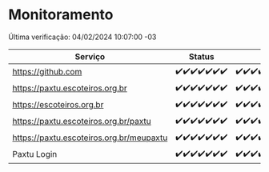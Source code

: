 # Monitoramento

Última verificação: 04/02/2024 10:07:00 -03

|Serviço|Status|Últimas 24h|
|---|---|---|
|https://github.com|<span title="2024-01-28: OK=24">✔️</span><span title="2024-01-29: OK=24">✔️</span><span title="2024-01-30: OK=24">✔️</span><span title="2024-01-31: OK=24">✔️</span><span title="2024-02-01: OK=24">✔️</span><span title="2024-02-02: OK=24">✔️</span><span title="2024-02-03: OK=14">✔️</span>|<span title="03/02/2024 11:03:00 -03 : 200">✔️</span><span title="03/02/2024 12:03:00 -03 : 200">✔️</span><span title="03/02/2024 13:08:00 -03 : 200">✔️</span><span title="03/02/2024 14:03:00 -03 : 200">✔️</span><span title="03/02/2024 15:07:00 -03 : 200">✔️</span><span title="03/02/2024 16:02:00 -03 : 200">✔️</span><span title="03/02/2024 17:07:00 -03 : 200">✔️</span><span title="03/02/2024 18:03:00 -03 : 200">✔️</span><span title="03/02/2024 19:03:00 -03 : 200">✔️</span><span title="03/02/2024 20:06:00 -03 : 200">✔️</span><span title="03/02/2024 21:32:00 -03 : 200">✔️</span><span title="03/02/2024 22:42:00 -03 : 200">✔️</span><span title="03/02/2024 23:17:00 -03 : 200">✔️</span><span title="04/02/2024 00:07:00 -03 : 200">✔️</span><span title="04/02/2024 01:07:00 -03 : 200">✔️</span><span title="04/02/2024 02:04:00 -03 : 200">✔️</span><span title="04/02/2024 03:07:00 -03 : 200">✔️</span><span title="04/02/2024 04:05:00 -03 : 200">✔️</span><span title="04/02/2024 05:07:00 -03 : 200">✔️</span><span title="04/02/2024 06:04:00 -03 : 200">✔️</span><span title="04/02/2024 07:06:00 -03 : 200">✔️</span><span title="04/02/2024 08:03:00 -03 : 200">✔️</span><span title="04/02/2024 09:09:00 -03 : 200">✔️</span><span title="04/02/2024 10:07:00 -03 : 200">✔️</span>|
|https://paxtu.escoteiros.org.br|<span title="2024-01-28: OK=24">✔️</span><span title="2024-01-29: OK=24">✔️</span><span title="2024-01-30: OK=24">✔️</span><span title="2024-01-31: OK=24">✔️</span><span title="2024-02-01: OK=24">✔️</span><span title="2024-02-02: OK=24">✔️</span><span title="2024-02-03: OK=14">✔️</span>|<span title="03/02/2024 11:03:00 -03 : 200">✔️</span><span title="03/02/2024 12:03:00 -03 : 200">✔️</span><span title="03/02/2024 13:08:00 -03 : 200">✔️</span><span title="03/02/2024 14:03:00 -03 : 200">✔️</span><span title="03/02/2024 15:07:00 -03 : 200">✔️</span><span title="03/02/2024 16:02:00 -03 : 200">✔️</span><span title="03/02/2024 17:07:00 -03 : 200">✔️</span><span title="03/02/2024 18:03:00 -03 : 200">✔️</span><span title="03/02/2024 19:03:00 -03 : 200">✔️</span><span title="03/02/2024 20:06:00 -03 : 200">✔️</span><span title="03/02/2024 21:32:00 -03 : 200">✔️</span><span title="03/02/2024 22:42:00 -03 : 200">✔️</span><span title="03/02/2024 23:17:00 -03 : 200">✔️</span><span title="04/02/2024 00:07:00 -03 : 200">✔️</span><span title="04/02/2024 01:07:00 -03 : 200">✔️</span><span title="04/02/2024 02:04:00 -03 : 200">✔️</span><span title="04/02/2024 03:07:00 -03 : 200">✔️</span><span title="04/02/2024 04:05:00 -03 : 200">✔️</span><span title="04/02/2024 05:07:00 -03 : 200">✔️</span><span title="04/02/2024 06:04:00 -03 : 200">✔️</span><span title="04/02/2024 07:06:00 -03 : 200">✔️</span><span title="04/02/2024 08:03:00 -03 : 200">✔️</span><span title="04/02/2024 09:09:00 -03 : 200">✔️</span><span title="04/02/2024 10:07:00 -03 : 200">✔️</span>|
|https://escoteiros.org.br|<span title="2024-01-28: OK=24">✔️</span><span title="2024-01-29: OK=24">✔️</span><span title="2024-01-30: OK=24">✔️</span><span title="2024-01-31: OK=24">✔️</span><span title="2024-02-01: OK=24">✔️</span><span title="2024-02-02: OK=24">✔️</span><span title="2024-02-03: OK=14">✔️</span>|<span title="03/02/2024 11:03:00 -03 : 200">✔️</span><span title="03/02/2024 12:03:00 -03 : 200">✔️</span><span title="03/02/2024 13:08:00 -03 : 200">✔️</span><span title="03/02/2024 14:03:00 -03 : 200">✔️</span><span title="03/02/2024 15:07:00 -03 : 200">✔️</span><span title="03/02/2024 16:02:00 -03 : 200">✔️</span><span title="03/02/2024 17:07:00 -03 : 200">✔️</span><span title="03/02/2024 18:03:00 -03 : 200">✔️</span><span title="03/02/2024 19:03:00 -03 : 200">✔️</span><span title="03/02/2024 20:06:00 -03 : 200">✔️</span><span title="03/02/2024 21:32:00 -03 : 200">✔️</span><span title="03/02/2024 22:42:00 -03 : 200">✔️</span><span title="03/02/2024 23:17:00 -03 : 200">✔️</span><span title="04/02/2024 00:07:00 -03 : 200">✔️</span><span title="04/02/2024 01:07:00 -03 : 200">✔️</span><span title="04/02/2024 02:04:00 -03 : 200">✔️</span><span title="04/02/2024 03:07:00 -03 : 200">✔️</span><span title="04/02/2024 04:05:00 -03 : 200">✔️</span><span title="04/02/2024 05:07:00 -03 : 200">✔️</span><span title="04/02/2024 06:04:00 -03 : 200">✔️</span><span title="04/02/2024 07:06:00 -03 : 200">✔️</span><span title="04/02/2024 08:03:00 -03 : 200">✔️</span><span title="04/02/2024 09:09:00 -03 : 200">✔️</span><span title="04/02/2024 10:07:00 -03 : 200">✔️</span>|
|https://paxtu.escoteiros.org.br/paxtu|<span title="2024-01-28: OK=24">✔️</span><span title="2024-01-29: OK=24">✔️</span><span title="2024-01-30: OK=24">✔️</span><span title="2024-01-31: OK=24">✔️</span><span title="2024-02-01: OK=24">✔️</span><span title="2024-02-02: OK=24">✔️</span><span title="2024-02-03: OK=14">✔️</span>|<span title="03/02/2024 11:03:00 -03 : 200">✔️</span><span title="03/02/2024 12:03:00 -03 : 200">✔️</span><span title="03/02/2024 13:08:00 -03 : 200">✔️</span><span title="03/02/2024 14:03:00 -03 : 200">✔️</span><span title="03/02/2024 15:07:00 -03 : 200">✔️</span><span title="03/02/2024 16:02:00 -03 : 200">✔️</span><span title="03/02/2024 17:07:00 -03 : 200">✔️</span><span title="03/02/2024 18:03:00 -03 : 200">✔️</span><span title="03/02/2024 19:03:00 -03 : 200">✔️</span><span title="03/02/2024 20:06:00 -03 : 200">✔️</span><span title="03/02/2024 21:32:00 -03 : 200">✔️</span><span title="03/02/2024 22:42:00 -03 : 200">✔️</span><span title="03/02/2024 23:17:00 -03 : 200">✔️</span><span title="04/02/2024 00:07:00 -03 : 200">✔️</span><span title="04/02/2024 01:07:00 -03 : 200">✔️</span><span title="04/02/2024 02:04:00 -03 : 200">✔️</span><span title="04/02/2024 03:07:00 -03 : 200">✔️</span><span title="04/02/2024 04:05:00 -03 : 200">✔️</span><span title="04/02/2024 05:07:00 -03 : 200">✔️</span><span title="04/02/2024 06:04:00 -03 : 200">✔️</span><span title="04/02/2024 07:06:00 -03 : 200">✔️</span><span title="04/02/2024 08:03:00 -03 : 200">✔️</span><span title="04/02/2024 09:09:00 -03 : 200">✔️</span><span title="04/02/2024 10:07:00 -03 : 200">✔️</span>|
|https://paxtu.escoteiros.org.br/meupaxtu|<span title="2024-01-28: OK=24">✔️</span><span title="2024-01-29: OK=24">✔️</span><span title="2024-01-30: OK=24">✔️</span><span title="2024-01-31: OK=24">✔️</span><span title="2024-02-01: OK=24">✔️</span><span title="2024-02-02: OK=24">✔️</span><span title="2024-02-03: OK=14">✔️</span>|<span title="03/02/2024 11:03:00 -03 : 200">✔️</span><span title="03/02/2024 12:03:00 -03 : 200">✔️</span><span title="03/02/2024 13:08:00 -03 : 200">✔️</span><span title="03/02/2024 14:03:00 -03 : 200">✔️</span><span title="03/02/2024 15:07:00 -03 : 200">✔️</span><span title="03/02/2024 16:02:00 -03 : 200">✔️</span><span title="03/02/2024 17:07:00 -03 : 200">✔️</span><span title="03/02/2024 18:03:00 -03 : 200">✔️</span><span title="03/02/2024 19:03:00 -03 : 200">✔️</span><span title="03/02/2024 20:06:00 -03 : 200">✔️</span><span title="03/02/2024 21:32:00 -03 : 200">✔️</span><span title="03/02/2024 22:42:00 -03 : 200">✔️</span><span title="03/02/2024 23:17:00 -03 : 200">✔️</span><span title="04/02/2024 00:07:00 -03 : 200">✔️</span><span title="04/02/2024 01:07:00 -03 : 200">✔️</span><span title="04/02/2024 02:04:00 -03 : 200">✔️</span><span title="04/02/2024 03:07:00 -03 : 200">✔️</span><span title="04/02/2024 04:05:00 -03 : 200">✔️</span><span title="04/02/2024 05:07:00 -03 : 200">✔️</span><span title="04/02/2024 06:04:00 -03 : 200">✔️</span><span title="04/02/2024 07:06:00 -03 : 200">✔️</span><span title="04/02/2024 08:03:00 -03 : 200">✔️</span><span title="04/02/2024 09:09:00 -03 : 200">✔️</span><span title="04/02/2024 10:07:00 -03 : 200">✔️</span>|
|Paxtu Login|<span title="2024-01-28: OK=24">✔️</span><span title="2024-01-29: OK=24">✔️</span><span title="2024-01-30: OK=24">✔️</span><span title="2024-01-31: OK=24">✔️</span><span title="2024-02-01: OK=24">✔️</span><span title="2024-02-02: OK=24">✔️</span><span title="2024-02-03: OK=14">✔️</span>|<span title="03/02/2024 11:03:00 -03 : 200">✔️</span><span title="03/02/2024 12:03:00 -03 : 200">✔️</span><span title="03/02/2024 13:08:00 -03 : 200">✔️</span><span title="03/02/2024 14:03:00 -03 : 200">✔️</span><span title="03/02/2024 15:07:00 -03 : 200">✔️</span><span title="03/02/2024 16:02:00 -03 : 200">✔️</span><span title="03/02/2024 17:07:00 -03 : 200">✔️</span><span title="03/02/2024 18:03:00 -03 : 200">✔️</span><span title="03/02/2024 19:03:00 -03 : 200">✔️</span><span title="03/02/2024 20:06:00 -03 : 200">✔️</span><span title="03/02/2024 21:32:00 -03 : 200">✔️</span><span title="03/02/2024 22:42:00 -03 : 200">✔️</span><span title="03/02/2024 23:17:00 -03 : 200">✔️</span><span title="04/02/2024 00:07:00 -03 : 200">✔️</span><span title="04/02/2024 01:07:00 -03 : 200">✔️</span><span title="04/02/2024 02:04:00 -03 : 200">✔️</span><span title="04/02/2024 03:07:00 -03 : 200">✔️</span><span title="04/02/2024 04:05:00 -03 : 200">✔️</span><span title="04/02/2024 05:07:00 -03 : 200">✔️</span><span title="04/02/2024 06:04:00 -03 : 200">✔️</span><span title="04/02/2024 07:06:00 -03 : 200">✔️</span><span title="04/02/2024 08:03:00 -03 : 200">✔️</span><span title="04/02/2024 09:09:00 -03 : 200">✔️</span><span title="04/02/2024 10:07:00 -03 : 200">✔️</span>|
